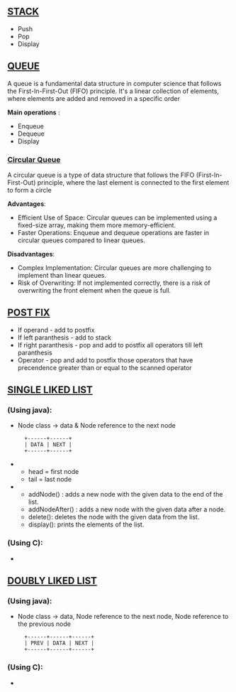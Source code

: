 ## [**STACK**](https://github.com/Ajallen14/Data-Structures/blob/master/Stack/stack.c)
* Push
* Pop
* Display

## [**QUEUE**](https://github.com/Ajallen14/Data-Structures/blob/master/Queue/queue.c)
A queue is a fundamental data structure in computer science that follows the First-In-First-Out (FIFO) principle. It's a linear collection of elements, where elements are added and removed in a specific order

**Main operations** :
* Enqueue
* Dequeue
* Display
### [**Circular Queue**](https://github.com/Ajallen14/Data-Structures/blob/master/Queue/circular_queue.c)
A circular queue is a type of data structure that follows the FIFO (First-In-First-Out) principle, where the last element is connected to the first element to form a circle

**Advantages**:
- Efficient Use of Space: Circular queues can be implemented using a fixed-size array, making them more memory-efficient.
- Faster Operations: Enqueue and dequeue operations are faster in circular queues compared to linear queues.

**Disadvantages**:
- Complex Implementation: Circular queues are more challenging to implement than linear queues.
- Risk of Overwriting: If not implemented correctly, there is a risk of overwriting the front element when the queue is full.

## [**POST FIX**](https://github.com/Ajallen14/Data-Structures/blob/master/Post%20fix/post_fix.c)
* If operand - add to postfix
* If left paranthesis - add to stack
* If right paranthesis - pop and add to postfix all operators till left paranthesis
* Operator - pop and add to postfix those operators that have precendence greater than or equal to the scanned operator

## [**SINGLE LIKED LIST**](https://github.com/Ajallen14/Data-Structures/tree/master/Linked%20Lists/Single%20Linked%20List)
### (Using java):
* Node class -> data & Node reference to the next node

        +------+------+
        | DATA | NEXT |
        +------+------+

* 
    - head = first node
    - tail = last node   


* 
    - addNode() : adds a new node with the given data to the end of the list.
    - addNodeAfter() : adds a new node with the given data after a node.
    - delete(): deletes the node with the given data from the list.
    - display(): prints the elements of the list.

### (Using C):
*

## [**DOUBLY LIKED LIST**](https://github.com/Ajallen14/Data-Structures/tree/master/Linked%20Lists/Doubly%20Linked%20List)
### (Using java):
* Node class -> data, Node reference to the next node, Node reference to the previous node

        +------+------+------+
        | PREV | DATA | NEXT |
        +------+------+------+


### (Using C):
*